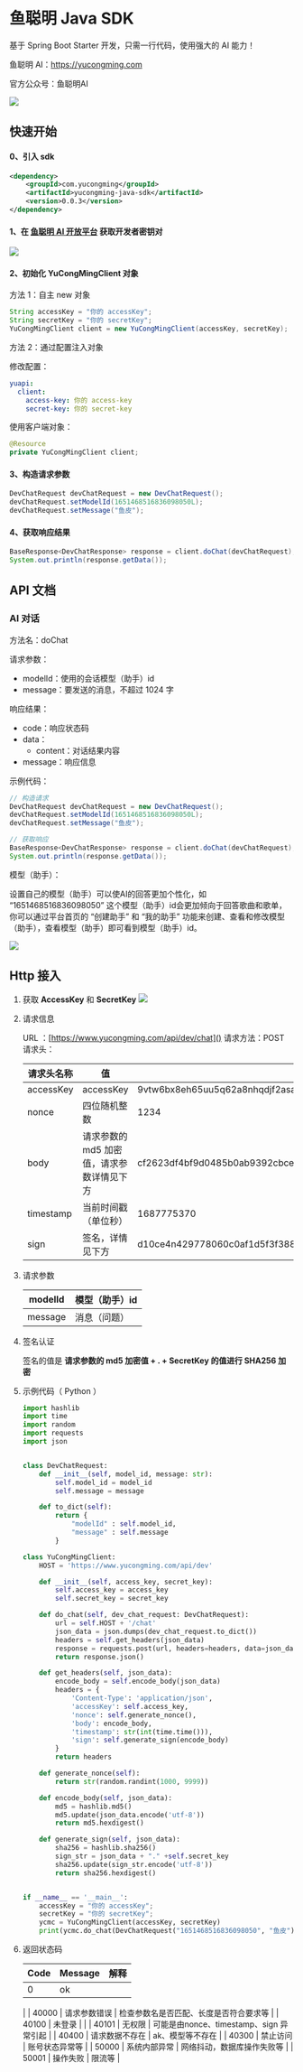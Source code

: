# 鱼聪明 Java SDK

基于 Spring Boot Starter 开发，只需一行代码，使用强大的 AI 能力！

鱼聪明 AI：https://yucongming.com

官方公众号：鱼聪明AI

![](./doc/imgs/wechat_qrcode.png)

## 快速开始

#### 0、引入 sdk

```xml
<dependency>
    <groupId>com.yucongming</groupId>
    <artifactId>yucongming-java-sdk</artifactId>
    <version>0.0.3</version>
</dependency>
```

#### 1、在 [鱼聪明 AI 开放平台](https://www.yucongming.com/dev) 获取开发者密钥对

![](doc/imgs/dev_tutorial.png)

#### 2、初始化 YuCongMingClient 对象

方法 1：自主 new 对象

```java
String accessKey = "你的 accessKey";
String secretKey = "你的 secretKey";
YuCongMingClient client = new YuCongMingClient(accessKey, secretKey);
```

方法 2：通过配置注入对象

修改配置：

```yaml
yuapi:
  client:
    access-key: 你的 access-key
    secret-key: 你的 secret-key
```

使用客户端对象：

```java
@Resource
private YuCongMingClient client;
```

#### 3、构造请求参数

```java
DevChatRequest devChatRequest = new DevChatRequest();
devChatRequest.setModelId(1651468516836098050L);
devChatRequest.setMessage("鱼皮");
```

#### 4、获取响应结果

```java
BaseResponse<DevChatResponse> response = client.doChat(devChatRequest);
System.out.println(response.getData());
```



## API 文档

### AI 对话

方法名：doChat

请求参数：

- modelId：使用的会话模型（助手）id
- message：要发送的消息，不超过 1024 字

响应结果：

- code：响应状态码
- data： 
  - content：对话结果内容
- message：响应信息


示例代码：

```java
// 构造请求
DevChatRequest devChatRequest = new DevChatRequest();
devChatRequest.setModelId(1651468516836098050L);
devChatRequest.setMessage("鱼皮");

// 获取响应
BaseResponse<DevChatResponse> response = client.doChat(devChatRequest);
System.out.println(response.getData());
```

模型（助手）：

设置自己的模型（助手）可以使AI的回答更加个性化，如 “1651468516836098050” 这个模型（助手）id会更加倾向于回答歌曲和歌单，你可以通过平台首页的 “创建助手” 和 “我的助手” 功能来创建、查看和修改模型（助手），查看模型（助手）即可看到模型（助手）id。

![](doc/imgs/model_id.png)



## Http 接入

1. 获取 **AccessKey** 和 **SecretKey**
![](doc/imgs/key_secret.png)
2. 请求信息

   URL ：[https://www.yucongming.com/api/dev/chat]()
   请求方法：POST
   请求头：
   
   | 请求头名称 | 值 | 示例值 |
   | --- | --- | --- |
   | accessKey | accessKey | 9vtw6bx8eh65uu5q62a8nhqdjf2asapp |
   | nonce | 四位随机整数 | 1234 |
   | body | 请求参数的 md5 加密值，请求参数详情见下方 | cf2623df4bf9d0485b0ab9392cbcef11 |
   | timestamp | 当前时间戳（单位秒） | 1687775370 |
   | sign | 签名，详情见下方 | d10ce4n429778060c0af1d5f3f388d39953e74d996022e6182094fa3a84adbe9 |

3. 请求参数

   | modelId | 模型（助手）id |
   | --- | --- |
   | message | 消息（问题） |

4. 签名认证 

   签名的值是 **请求参数的 md5 加密值 + . + SecretKey 的值进行 SHA256 加密**

5. 示例代码（ Python ）
   ```python
   import hashlib
   import time
   import random
   import requests
   import json
   
   
   class DevChatRequest:
       def __init__(self, model_id, message: str):
           self.model_id = model_id
           self.message = message
   
       def to_dict(self):
           return {
               "modelId" : self.model_id,
               "message" : self.message
           }
   
   class YuCongMingClient:
       HOST = 'https://www.yucongming.com/api/dev'
   
       def __init__(self, access_key, secret_key):
           self.access_key = access_key
           self.secret_key = secret_key
   
       def do_chat(self, dev_chat_request: DevChatRequest):
           url = self.HOST + '/chat'
           json_data = json.dumps(dev_chat_request.to_dict())
           headers = self.get_headers(json_data)
           response = requests.post(url, headers=headers, data=json_data)
           return response.json()
   
       def get_headers(self, json_data):
           encode_body = self.encode_body(json_data)
           headers = {
               'Content-Type': 'application/json',
               'accessKey': self.access_key,
               'nonce': self.generate_nonce(),
               'body': encode_body,
               'timestamp': str(int(time.time())),
               'sign': self.generate_sign(encode_body)
           }
           return headers
   
       def generate_nonce(self):
           return str(random.randint(1000, 9999))
   
       def encode_body(self, json_data):
           md5 = hashlib.md5()
           md5.update(json_data.encode('utf-8'))
           return md5.hexdigest()
   
       def generate_sign(self, json_data):
           sha256 = hashlib.sha256()
           sign_str = json_data + "." +self.secret_key
           sha256.update(sign_str.encode('utf-8'))
           return sha256.hexdigest()
   
   
   if __name__ == '__main__':
       accessKey = "你的 accessKey";
       secretKey = "你的 secretKey";
       ycmc = YuCongMingClient(accessKey, secretKey)
       print(ycmc.do_chat(DevChatRequest("1651468516836098050", "鱼皮")))
   
   ```

6. 返回状态码
   
   | Code | Message | 解释 |
   | --- | --- | --- |
   | 0 | ok |
   |
   | 40000 | 请求参数错误 | 检查参数名是否匹配、长度是否符合要求等 |
   | 40100 | 未登录 |
   |
   | 40101 | 无权限 | 可能是由nonce、timestamp、sign 异常引起 |
   | 40400 | 请求数据不存在 | ak、模型等不存在 |
   | 40300 | 禁止访问 | 账号状态异常等 |
   | 50000 | 系统内部异常 | 网络抖动，数据库操作失败等 |
   | 50001 | 操作失败 | 限流等 |

